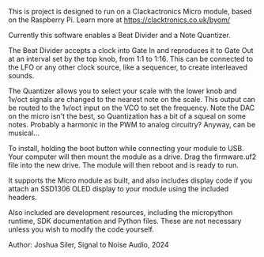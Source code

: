This is project is designed to run on a Clackactronics Micro module, based on the Raspberry Pi. Learn more at https://clacktronics.co.uk/byom/

Currently this software enables a Beat Divider and a Note Quantizer.

The Beat Divider accepts a clock into Gate In and reproduces it to Gate Out at an interval set by the top knob, from 1:1 to 1:16. This can be connected to the LFO or any other clock source, like a sequencer, to create interleaved sounds. 

The Quantizer allows you to select your scale with the lower knob and 1v/oct signals are changed to the nearest note on the scale. This output can be routed to the 1v/oct input on the VCO to set the frequency. Note the DAC on the micro isn't the best, so Quantization has a bit of a squeal on some notes. Probably a harmonic in the PWM to analog circuitry? Anyway, can be musical...

To install, holding the boot button while connecting your module to USB. Your computer will then mount the module as a drive. Drag the firmware.uf2 file into the new drive. The module will then reboot and is ready to run. 

It supports the Micro module as built, and also includes display code if you attach an SSD1306 OLED display to your module using the included headers. 

Also included are development resources, including the micropython runtime, SDK documentation and Python files. These are not necessary unless you wish to modify the code yourself.

Author: Joshua Siler, Signal to Noise Audio, 2024